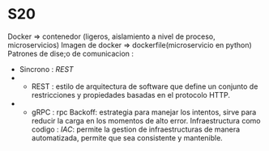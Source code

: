 # S20
Docker => contenedor (ligeros, aislamiento a nivel de proceso, microservicios)
Imagen de docker => dockerfile(microservicio en python)
Patrones de dise;o de comunicacion :
- Sincrono : *REST*
- - REST : estilo de arquitectura de software que define un conjunto de restricciones y propiedades basadas en el protocolo HTTP.
- - gRPC : rpc
Backoff: estrategia para manejar los intentos, sirve para reducir la carga en los momentos de alto error.
Infraestructura como codigo :
*IAC*: permite la gestion de infraestructuras de manera automatizada, permite que sea consistente y mantenible.

 
